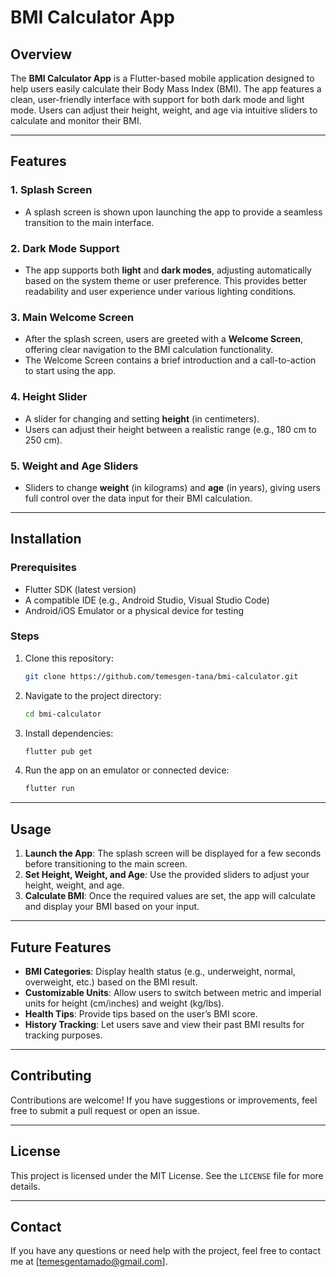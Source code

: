# BMI Calculator App

## Overview

The **BMI Calculator App** is a Flutter-based mobile application designed to help users easily calculate their Body Mass Index (BMI). The app features a clean, user-friendly interface with support for both dark mode and light mode. Users can adjust their height, weight, and age via intuitive sliders to calculate and monitor their BMI.

---

## Features

### 1. **Splash Screen**
- A splash screen is shown upon launching the app to provide a seamless transition to the main interface.

### 2. **Dark Mode Support**
- The app supports both **light** and **dark modes**, adjusting automatically based on the system theme or user preference. This provides better readability and user experience under various lighting conditions.

### 3. **Main Welcome Screen**
- After the splash screen, users are greeted with a **Welcome Screen**, offering clear navigation to the BMI calculation functionality.
- The Welcome Screen contains a brief introduction and a call-to-action to start using the app.

### 4. **Height Slider**
- A slider for changing and setting **height** (in centimeters).
- Users can adjust their height between a realistic range (e.g., 180 cm to 250 cm).

### 5. **Weight and Age Sliders**
- Sliders to change **weight** (in kilograms) and **age** (in years), giving users full control over the data input for their BMI calculation.

---

## Installation

### Prerequisites
- Flutter SDK (latest version)
- A compatible IDE (e.g., Android Studio, Visual Studio Code)
- Android/iOS Emulator or a physical device for testing

### Steps

1. Clone this repository:
   ```bash
   git clone https://github.com/temesgen-tana/bmi-calculator.git
   ```

2. Navigate to the project directory:
   ```bash
   cd bmi-calculator
   ```

3. Install dependencies:
   ```bash
   flutter pub get
   ```

4. Run the app on an emulator or connected device:
   ```bash
   flutter run
   ```

---

## Usage

1. **Launch the App**: The splash screen will be displayed for a few seconds before transitioning to the main screen.
2. **Set Height, Weight, and Age**: Use the provided sliders to adjust your height, weight, and age.
3. **Calculate BMI**: Once the required values are set, the app will calculate and display your BMI based on your input.

---

## Future Features
- **BMI Categories**: Display health status (e.g., underweight, normal, overweight, etc.) based on the BMI result.
- **Customizable Units**: Allow users to switch between metric and imperial units for height (cm/inches) and weight (kg/lbs).
- **Health Tips**: Provide tips based on the user’s BMI score.
- **History Tracking**: Let users save and view their past BMI results for tracking purposes.

---

## Contributing

Contributions are welcome! If you have suggestions or improvements, feel free to submit a pull request or open an issue.

---

## License

This project is licensed under the MIT License. See the `LICENSE` file for more details.

---

## Contact

If you have any questions or need help with the project, feel free to contact me at [temesgentamado@gmail.com].

